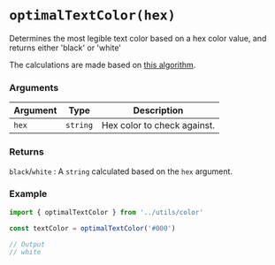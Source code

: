 # `optimalTextColor(hex)`

Determines the most legible text color based on a hex color value, and returns either 'black' or 'white'

The calculations are made based on [this algorithm](https://24ways.org/2010/calculating-color-contrast/).

### Arguments

| Argument | Type | Description |
| --- | --- | --- |
| `hex` | `string` | Hex color to check against. |


### Returns

`black`/`white` : A `string` calculated based on the `hex` argument.


### Example

```js
import { optimalTextColor } from '../utils/color'

const textColor = optimalTextColor('#000')

// Output
// white
```
